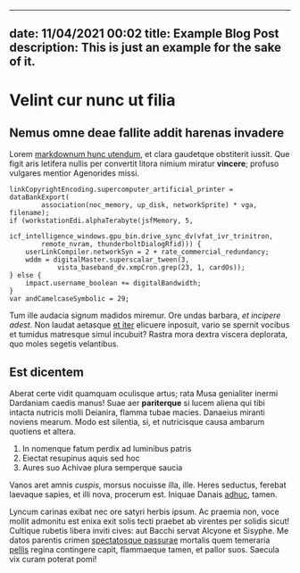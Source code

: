 ----
date: 11/04/2021 00:02
title: Example Blog Post
description: This is just an example for the sake of it.
----

# Velint cur nunc ut filia

## Nemus omne deae fallite addit harenas invadere

Lorem [markdownum hunc utendum](http://bracchia.net/), et clara gaudetque
obstiterit iussit. Que figit aris letifera nullis per convertit litora nimium
miratur **vincere**; profuso vulgares mentior Agenorides missi.

    linkCopyrightEncoding.supercomputer_artificial_printer = dataBankExport(
            association(noc_memory, up_disk, networkSprite) * vga, filename);
    if (workstationEdi.alphaTerabyte(jsfMemory, 5,
            icf_intelligence_windows.gpu_bin.drive_sync_dv(vfat_ivr_trinitron,
            remote_nvram, thunderboltDialogRfid))) {
        userLinkCompiler.networkSyn = 2 + rate_commercial_redundancy;
        wddm = digitalMaster.superscalar_tween(3,
                vista_baseband_dv.xmpCron.grep(23, 1, cardOs));
    } else {
        impact.username_boolean += digitalBandwidth;
    }
    var andCamelcaseSymbolic = 29;

Tum ille audacia signum madidos miremur. Ore undas barbara, *et incipere adest*.
Non laudat aetasque [et iter](http://www.non.io/) elicuere inposuit, vario se
spernit vocibus et tumidus matresque simul incubuit? Rastra mora dextra viscera
deplorata, quo moles segetis velantibus.

## Est dicentem

Aberat certe vidit quamquam oculisque artus; rata Musa genialiter inermi
Dardaniam caedis manus! Suae aer **pariterque** si lucem aliena qui tibi intacta
nutricis molli Deianira, flamma tubae macies. Danaeius miranti noviens mearum.
Modo est silentia, si, et nutricisque causa ambarum quotiens et altera.

1. In nomenque fatum perdix ad luminibus patris
2. Eiectat resupinus aquis sed hoc
3. Aures suo Achivae plura semperque saucia

Vanos aret amnis *cuspis*, morsus nocuisse illa, ille. Heres seductus, ferebat
laevaque sapies, et illi nova, procerum est. Iniquae Danais
[adhuc](http://fluidos-qua.org/at.aspx), tamen.

Lyncum carinas exibat nec ore satyri herbis ipsum. Ac praemia non, voce mollit
admonitu est enixa exit solis tecti praebet ab virentes per solidis sicut!
Cultique rubetis libera inviti cives: aut Bacchi servat Alcyone et Sisyphe. Me
datos parentis crimen [spectatosque passurae](http://cede.io/sortes) mortalis
quem temeraria [pellis](http://fuit-vulneris.com/) regina contingere capit,
flammaeque tamen, et pallor suos. Saecula vix curam poterat pomi!